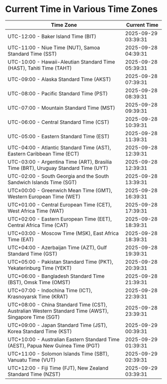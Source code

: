 # Current Time in Various Time Zones

| Time Zone | Current Time |
|-----------|--------------|
| UTC-12:00 - Baker Island Time (BIT) | 2025-09-29 03:39:31 |
| UTC-11:00 - Niue Time (NUT), Samoa Standard Time (SST) | 2025-09-28 04:39:31 |
| UTC-10:00 - Hawaii-Aleutian Standard Time (HAST), Tahiti Time (TAHT) | 2025-09-28 05:39:31 |
| UTC-09:00 - Alaska Standard Time (AKST) | 2025-09-28 07:39:31 |
| UTC-08:00 - Pacific Standard Time (PST) | 2025-09-28 08:39:31 |
| UTC-07:00 - Mountain Standard Time (MST) | 2025-09-28 09:39:31 |
| UTC-06:00 - Central Standard Time (CST) | 2025-09-28 10:39:31 |
| UTC-05:00 - Eastern Standard Time (EST) | 2025-09-28 11:39:31 |
| UTC-04:00 - Atlantic Standard Time (AST), Eastern Caribbean Time (ECT) | 2025-09-28 12:39:31 |
| UTC-03:00 - Argentina Time (ART), Brasília Time (BRT), Uruguay Standard Time (UYT) | 2025-09-28 12:39:31 |
| UTC-02:00 - South Georgia and the South Sandwich Islands Time (SGT) | 2025-09-28 13:39:31 |
| UTC±00:00 - Greenwich Mean Time (GMT), Western European Time (WET) | 2025-09-28 16:39:31 |
| UTC+01:00 - Central European Time (CET), West Africa Time (WAT) | 2025-09-28 17:39:31 |
| UTC+02:00 - Eastern European Time (EET), Central Africa Time (CAT) | 2025-09-28 18:39:31 |
| UTC+03:00 - Moscow Time (MSK), East Africa Time (EAT) | 2025-09-28 18:39:31 |
| UTC+04:00 - Azerbaijan Time (AZT), Gulf Standard Time (GST) | 2025-09-28 19:39:31 |
| UTC+05:00 - Pakistan Standard Time (PKT), Yekaterinburg Time (YEKT) | 2025-09-28 20:39:31 |
| UTC+06:00 - Bangladesh Standard Time (BST), Omsk Time (OMST) | 2025-09-28 21:39:31 |
| UTC+07:00 - Indochina Time (ICT), Krasnoyarsk Time (KRAT) | 2025-09-28 22:39:31 |
| UTC+08:00 - China Standard Time (CST), Australian Western Standard Time (AWST), Singapore Time (SGT) | 2025-09-28 23:39:31 |
| UTC+09:00 - Japan Standard Time (JST), Korea Standard Time (KST) | 2025-09-29 00:39:31 |
| UTC+10:00 - Australian Eastern Standard Time (AEST), Papua New Guinea Time (PGT) | 2025-09-29 01:39:31 |
| UTC+11:00 - Solomon Islands Time (SBT), Vanuatu Time (VUT) | 2025-09-29 02:39:31 |
| UTC+12:00 - Fiji Time (FJT), New Zealand Standard Time (NZST) | 2025-09-29 03:39:31 |
